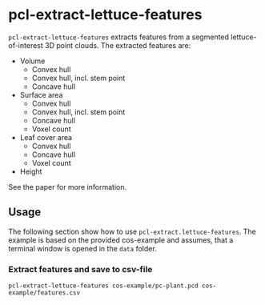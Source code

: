 # pcl-extract-lettuce-features
`pcl-extract-lettuce-features` extracts features from a segmented lettuce-of-interest  3D point clouds.
The extracted features are:

- Volume
   - Convex hull
   - Convex hull, incl. stem point
   - Concave hull
- Surface area
   - Convex hull
   - Convex hull, incl. stem point
   - Concave hull
   - Voxel count
- Leaf cover area
   - Convex hull
   - Concave hull
   - Voxel count
- Height

See the paper for more information.

## Usage
The following section show how to use `pcl-extract.lettuce-features`. The example is based on the provided cos-example and assumes, that a terminal window is opened in the `data` folder.

### Extract features and save to csv-file

```
pcl-extract-lettuce-features cos-example/pc-plant.pcd cos-example/features.csv
```

